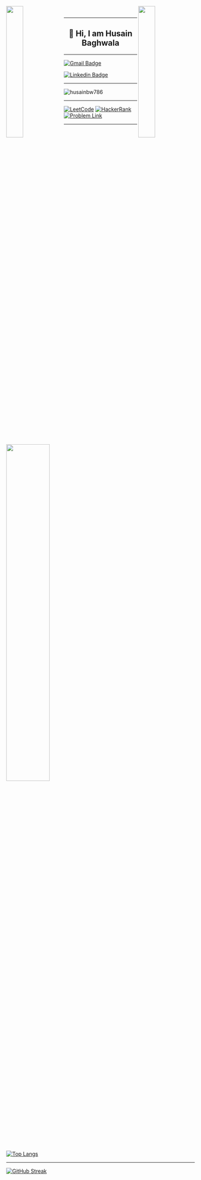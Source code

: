 <img align="left" src="https://user-images.githubusercontent.com/65187002/144930161-2f783401-8d27-4fdf-a2f7-cc0ba32f1f1f.gif" width="30%" style="display:inline;"><img align="right" src="https://user-images.githubusercontent.com/65187002/144930161-2f783401-8d27-4fdf-a2f7-cc0ba32f1f1f.gif" width="30%" style="display:inline;">



<br>

---

<h2 align=center width=max>👋 Hi, I am <b>Husain Baghwala</b></h2>

---

[![Gmail Badge](https://img.shields.io/badge/-husainbw123@gmail.com-c14438?style=flat-square&logo=Gmail&logoColor=white&link=mailto:husainbw123@gmail.com)](mailto:husainbw123@gmail.com)

[![Linkedin Badge](https://img.shields.io/badge/-Husain_Bw-blue?style=flat-square&logo=Linkedin&logoColor=white&link=https://www.linkedin.com/in/husainbw786/)](https://www.linkedin.com/in/husainbw786/)

---
<p align="left"> <img src="https://komarev.com/ghpvc/?username=husainbw786&label=Profile%20views&color=0e75b6&style=flat" alt="husainbw786" /> </p>

---

[![LeetCode](https://img.shields.io/badge/-LeetCode-FFA116?style=for-the-badge&logo=LeetCode&logoColor=black)](https://leetcode.com/husain_bw/)
[![HackerRank](https://img.shields.io/badge/-Hackerrank-2EC866?style=for-the-badge&logo=HackerRank&logoColor=white)](https://www.hackerrank.com/husainhackerrank?hr_r=1)
[![Problem Link](https://img.shields.io/badge/GeeksforGeeks-298D46?style=for-the-badge&logo=geeksforgeeks&logoColor=white)](https://auth.geeksforgeeks.org/user/husain_bw)



---
<a href="https://leetcode.com/husain_bw/"><img width="48%" src="https://leetcode.card.workers.dev/husain_bw?theme=dark&font=baloo&extension=null&border=2&border_radius=8"></a>

 [![Top Langs](https://github-readme-stats.vercel.app/api/top-langs/?username=husainbw786&theme=dark&layout=compact&align=right&width=40%)](https://github.com/husainbw786/github-readme-stats)
 

 <hr>
 
 [![GitHub Streak](https://github-readme-streak-stats.herokuapp.com/?user=husainbw786&currStreakNum=2FD3EB&fire=pink&sideLabels=F00&theme=nightowl)](https://git.io/streak-stats) 
<!--
![Husain's GitHub stats](https://github-readme-stats.vercel.app/api?username=husainbw786&theme=dark&show_icons=true)      
-->
<!--
**Profile Views**&nbsp;&nbsp;&nbsp;&nbsp;&nbsp;&nbsp;&nbsp;
![Visitor](https://hit.yhype.me/github/profile?user_id=45698122)
-->
